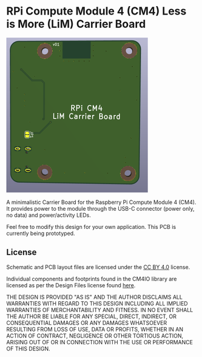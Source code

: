 # RPi Compute Module 4 (CM4) Less is More (LiM) Carrier Board

![Rendered RPi CM4 LiM Carrier Board PCB Bottom](https://raw.githubusercontent.com/l00nix/rpi-cm4-LiM-board/main/images/cm4-LiM-board-bottom.PNG)

A minimalistic Carrier Board for the Raspberry Pi Compute Module 4 (CM4).  It provides power to the module through the USB-C connector (power only, no data) and power/activity LEDs.

Feel free to modify this design for your own application. This PCB is currently being prototyped.


## License

Schematic and PCB layout files are licensed under the [CC BY 4.0](https://creativecommons.org/licenses/by/2.0/) license.

Individual components and footprints found in the CM4IO library are licensed as per the Design Files license found [here](https://datasheets.raspberrypi.org/license.html).

THE DESIGN IS PROVIDED "AS IS" AND THE AUTHOR DISCLAIMS ALL WARRANTIES WITH REGARD TO THIS DESIGN INCLUDING ALL IMPLIED WARRANTIES OF MERCHANTABILITY AND FITNESS. IN NO EVENT SHALL THE AUTHOR BE LIABLE FOR ANY SPECIAL, DIRECT, INDIRECT, OR CONSEQUENTIAL DAMAGES OR ANY DAMAGES WHATSOEVER RESULTING FROM LOSS OF USE, DATA OR PROFITS, WHETHER IN AN ACTION OF CONTRACT, NEGLIGENCE OR OTHER TORTIOUS ACTION, ARISING OUT OF OR IN CONNECTION WITH THE USE OR PERFORMANCE OF THIS DESIGN.
